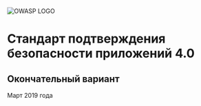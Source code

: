 #

![OWASP LOGO](../images/owasp_logo_1c_notext.png)

# Стандарт подтверждения безопасности приложений 4.0

## Окончательный вариант

Март 2019 года
